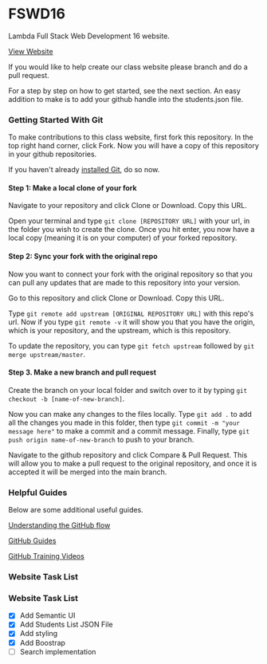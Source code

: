 # FSWD16

Lambda Full Stack Web Development 16 website.

[View Website](https://awesome-volhard-64be73.netlify.com/)

If you would like to help create our class website please branch and do a pull request. 

For a step by step on how to get started, see the next section. An easy addition to make is to add your github handle into the students.json file. 

### Getting Started With Git

To make contributions to this class website, first fork this repository. In the top right hand corner, click Fork. Now you will have a copy of this repository in your github repositories. 

If you haven't already [installed Git](https://help.github.com/articles/set-up-git), do so now.

#### Step 1: Make a local clone of your fork

Navigate to your repository and click Clone or Download. Copy this URL. 

Open your terminal and type `git clone [REPOSITORY URL]` with your url, in the folder you wish to create the clone. Once you hit enter, you now have a local copy (meaning it is on your computer) of your forked repository.

#### Step 2: Sync your fork with the original repo

Now you want to connect your fork with the original repository so that you can pull any updates that are made to this repository into your version. 

Go to this repository and click Clone or Download. Copy this URL. 

Type `git remote add upstream [ORIGINAL REPOSITORY URL]` with this repo's url. Now if you type `git remote -v` it will show you that you have the origin, which is your repository, and the upstream, which is this repository.

To update the repository, you can type `git fetch upstream` followed by `git merge upstream/master`. 

#### Step 3. Make a new branch and pull request

Create the branch on your local folder and switch over to it by typing `git checkout -b [name-of-new-branch]`. 

Now you can make any changes to the files locally. Type `git add .` to add all the changes you made in this folder, then type `git commit -m "your message here"` to make a commit and a commit message. Finally, type `git push origin name-of-new-branch` to push to your branch. 

Navigate to the github repository and click Compare & Pull Request. This will allow you to make a pull request to the original repository, and once it is accepted it will be merged into the main branch.

### Helpful Guides

Below are some additional useful guides. 

[Understanding the GitHub flow](https://guides.github.com/introduction/flow/)

[GitHub Guides](https://guides.github.com)

[GitHub Training Videos](https://www.youtube.com/githubguides)


### Website Task List
### Website Task List

- [x] Add Semantic UI
- [x] Add Students List JSON File
- [x] Add styling
- [x] Add Boostrap
- [ ] Search implementation